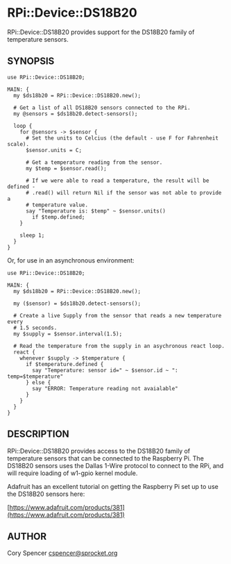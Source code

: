 RPi::Device::DS18B20
====================

RPi::Device::DS18B20 provides support for the DS18B20 family of temperature sensors.

SYNOPSIS
--------

    use RPi::Device::DS18B20;
    
    MAIN: {
      my $ds18b20 = RPi::Device::DS18B20.new();

      # Get a list of all DS18B20 sensors connected to the RPi.
      my @sensors = $ds18b20.detect-sensors();
    
      loop {
        for @sensors -> $sensor {
          # Set the units to Celcius (the default - use F for Fahrenheit scale).
          $sensor.units = C;
    
          # Get a temperature reading from the sensor.
          my $temp = $sensor.read();
    
          # If we were able to read a temperature, the result will be defined -
          # .read() will return Nil if the sensor was not able to provide a
          # temperature value.
          say "Temperature is: $temp" ~ $sensor.units()
            if $temp.defined;
        }
    
        sleep 1;
      }
    }

Or, for use in an asynchronous environment:

    use RPi::Device::DS18B20;

    MAIN: {
      my $ds18b20 = RPi::Device::DS18B20.new();
    
      my ($sensor) = $ds18b20.detect-sensors();
    
      # Create a live Supply from the sensor that reads a new temperature every
      # 1.5 seconds.
      my $supply = $sensor.interval(1.5);
    
      # Read the temperature from the supply in an asychronous react loop.
      react {
        whenever $supply -> $temperature {
          if $temperature.defined {
            say "Temperature: sensor id=" ~ $sensor.id ~ ": temp=$temperature"
          } else {
            say "ERROR: Temperature reading not avaialable"
          }
        }
      }
    }

DESCRIPTION
-----------

RPi::Device::DS18B20 provides access to the DS18B20 family of temperature sensors that can be connected to the Raspberry Pi.  The DS18B20 sensors uses the Dallas 1-Wire protocol to connect to the RPi, and will require loading of w1-gpio kernel module.

Adafruit has an excellent tutorial on getting the Raspberry Pi set up to use the DS18B20 sensors here:

  [https://www.adafruit.com/products/381](https://www.adafruit.com/products/381)

AUTHOR
------

Cory Spencer <cspencer@sprocket.org>
